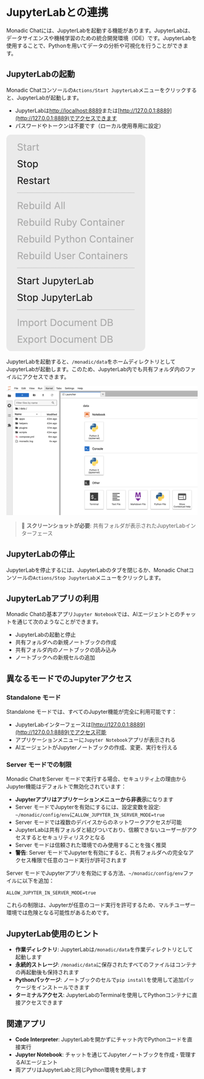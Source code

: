 # JupyterLabとの連携

Monadic Chatには、JupyterLabを起動する機能があります。JupyterLabは、データサイエンスや機械学習のための統合開発環境（IDE）です。JupyterLabを使用することで、Pythonを用いてデータの分析や可視化を行うことができます。

## JupyterLabの起動

Monadic Chatコンソールの`Actions/Start JupyterLab`メニューをクリックすると、JupyterLabが起動します。

- JupyterLabは[http://localhost:8889](http://localhost:8889)または[http://127.0.0.1:8889](http://127.0.0.1:8889)でアクセスできます
- パスワードやトークンは不要です（ローカル使用専用に設定）

![Action menu](../assets/images/jupyter-start-stop.png ':size=190')


JupyterLabを起動すると、`/monadic/data`をホームディレクトリとしてJupyterLabが起動します。このため、JupyterLab内でも共有フォルダ内のファイルにアクセスできます。

![JupyterLab Terminal](../assets/images/jupyterlab-terminal.png ':size=600')

> 📸 **スクリーンショットが必要**: 共有フォルダが表示されたJupyterLabインターフェース

## JupyterLabの停止

JupyterLabを停止するには、JupyterLabのタブを閉じるか、Monadic Chatコンソールの`Actions/Stop JupyterLab`メニューをクリックします。

## JupyterLabアプリの利用

Monadic Chatの基本アプリ`Jupyter Notebook`では、AIエージェントとのチャットを通じて次のようなことができます。

- JupyterLabの起動と停止
- 共有フォルダへの新規ノートブックの作成
- 共有フォルダ内のノートブックの読み込み
- ノートブックへの新規セルの追加


## 異なるモードでのJupyterアクセス

### Standalone モード

Standalone モードでは、すべてのJupyter機能が完全に利用可能です：
- JupyterLabインターフェースは[http://127.0.0.1:8889](http://127.0.0.1:8889)でアクセス可能
- アプリケーションメニューに`Jupyter Notebook`アプリが表示される
- AIエージェントがJupyterノートブックの作成、変更、実行を行える

### Server モードでの制限

Monadic ChatをServer モードで実行する場合、セキュリティ上の理由からJupyter機能はデフォルトで無効化されています：

- **Jupyterアプリはアプリケーションメニューから非表示**になります
- Server モードでJupyterを有効にするには、設定変数を設定: `~/monadic/config/env`に`ALLOW_JUPYTER_IN_SERVER_MODE=true`
- Server モードでは複数のデバイスからのネットワークアクセスが可能
- JupyterLabは共有フォルダと結びついており、信頼できないユーザーがアクセスするとセキュリティリスクとなる
- Server モードは信頼された環境でのみ使用することを強く推奨
- **警告**: Server モードでJupyterを有効にすると、共有フォルダへの完全なアクセス権限で任意のコード実行が許可されます

Server モードでJupyterアプリを有効にする方法、`~/monadic/config/env`ファイルに以下を追加：
```
ALLOW_JUPYTER_IN_SERVER_MODE=true
```

これらの制限は、Jupyterが任意のコード実行を許可するため、マルチユーザー環境では危険となる可能性があるためです。

## JupyterLab使用のヒント

- **作業ディレクトリ**: JupyterLabは`/monadic/data`を作業ディレクトリとして起動します
- **永続的ストレージ**: `/monadic/data`に保存されたすべてのファイルはコンテナの再起動後も保持されます
- **Pythonパッケージ**: ノートブックのセルで`pip install`を使用して追加パッケージをインストールできます
- **ターミナルアクセス**: JupyterLabのTerminalを使用してPythonコンテナに直接アクセスできます


## 関連アプリ

- **Code Interpreter**: JupyterLabを開かずにチャット内でPythonコードを直接実行
- **Jupyter Notebook**: チャットを通じてJupyterノートブックを作成・管理するAIエージェント
- 両アプリはJupyterLabと同じPython環境を使用します

